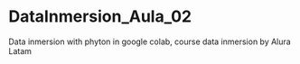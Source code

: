 # DataInmersion_Aula_02
Data inmersion with phyton in google colab, course data inmersion by Alura Latam
